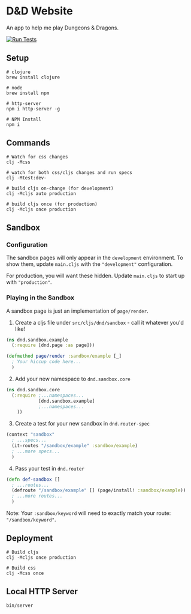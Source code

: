 # D&D Website

An app to help me play Dungeons & Dragons.

[![Run Tests](https://github.com/brandoncorrea/dnd-app/actions/workflows/test.yml/badge.svg)](https://github.com/brandoncorrea/dnd-app/actions/workflows/test.yml)

## Setup

    # clojure
    brew install clojure

    # node
    brew install npm

    # http-server
    npm i http-server -g

    # NPM Install
    npm i

## Commands

    # Watch for css changes
    clj -Mcss

    # watch for both css/cljs changes and run specs
    clj -Mtest:dev-

    # build cljs on-change (for development)
    clj -Mcljs auto production

    # build cljs once (for production)
    clj -Mcljs once production

## Sandbox

### Configuration

The sandbox pages will only appear in the `development` environment.
To show them, update `main.cljs` with the `"development"` configuration.

For production, you will want these hidden. Update `main.cljs` to start up with `"production"`.

### Playing in the Sandbox

A sandbox page is just an implementation of `page/render`.

1. Create a cljs file under `src/cljs/dnd/sandbox` - call it whatever you'd like!

```clojure
(ns dnd.sandbox.example
  (:require [dnd.page :as page]))

(defmethod page/render :sandbox/example [_]
  ; Your hiccup code here...
  )
```

2. Add your new namespace to `dnd.sandbox.core`

```clojure
(ns dnd.sandbox.core
  (:require ;...namespaces... 
            [dnd.sandbox.example]
            ;...namespaces...
    ))
```

3. Create a test for your new sandbox in `dnd.router-spec`

```clojure
(context "sandbox" 
  ; ...specs... 
  (it-routes "/sandbox/example" :sandbox/example)
  ; ...more specs...
  )
```

4. Pass your test in `dnd.router`

```clojure
(defn def-sandbox []
  ; ...routes...
  (defroute "/sandbox/example" [] (page/install! :sandbox/example))
  ; ...more routes...
  )
```

Note: Your `:sandbox/keyword` will need to exactly match your route: `"/sandbox/keyword"`.

## Deployment

    # Build cljs
    clj -Mcljs once production

    # Build css
    clj -Mcss once

## Local HTTP Server

    bin/server
